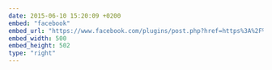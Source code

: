 ```yaml
---
date: 2015-06-10 15:20:09 +0200
embed: "facebook"
embed_url: "https://www.facebook.com/plugins/post.php?href=https%3A%2F%2Fwww.facebook.com%2Fgalka.khutorianska%2Fposts%2F808360182613525%3A0&width=500"
embed_width: 500
embed_height: 502
type: "right"
---
```

